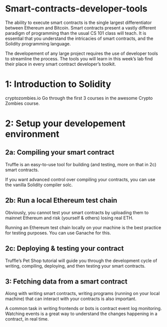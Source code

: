 # Smart-contracts-developer-tools
The ability to execute smart contracts is the single largest differentiator between Ethereum and Bitcoin. Smart contracts present a vastly different paradigm of programming than the usual CS 101 class will teach. It is essential that you understand the intricacies of smart contracts, and the Solidity programming language.

The developement of any large project requires the use of developer tools to streamline the process. The tools you will learn in this week’s lab find their place in every smart contract developer’s toolkit.

# 1: Introduction to Solidity
cryptozombies.io
Go through the first 3 courses in the awesome Crypto Zombies course.

# 2: Setup your developement environment
## 2a: Compiling your smart contract
Truffle is an easy-to-use tool for building (and testing, more on that in 2c) smart contracts.

If you want advanced control over compiling your contracts, you can use the vanilla Solidity compiler solc.

## 2b: Run a local Ethereum test chain
Obviously, you cannot test your smart contracts by uploading them to mainnet Ethereum and risk (yourself & others) losing real ETH.

Running an Ethereum test chain locally on your machine is the best practice for testing purposes. You can use Ganache for this.

## 2c: Deploying & testing your contract
Truffle’s Pet Shop tutorial will guide you through the development cycle of writing, compiling, deploying, and then testing your smart contracts.

## 3: Fetching data from a smart contract
Along with writing smart contracts, writing programs (running on your local machine) that can interact with your contracts is also important.

A common task in writing frontends or bots is contract event log monitoring. Watching events is a great way to understand the changes happening in a contract, in real time.
